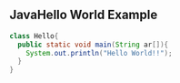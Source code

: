 ## JavaHello World Example
```Java
class Hello{
  public static void main(String ar[]){
    System.out.println("Hello World!!");
  }
}
```
